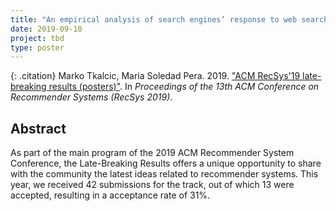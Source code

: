 ```yaml
---
title: "An empirical analysis of search engines’ response to web search queries associated with the classroom setting"
date: 2019-09-10
project: tbd
type: poster
---
```


{: .citation}
  Marko Tkalcic, Maria Soledad Pera. 2019. ["ACM RecSys'19 late-breaking results (posters)"](#). In <cite> Proceedings of the 13th ACM Conference on Recommender Systems (RecSys 2019)</cite>.


## Abstract

As part of the main program of the 2019 ACM Recommender System Conference, the Late-Breaking Results offers a unique opportunity to share with the community the latest ideas related to recommender systems. This year, we received 42 submissions for the track, out of which 13 were accepted, resulting in a acceptance rate of 31%.
